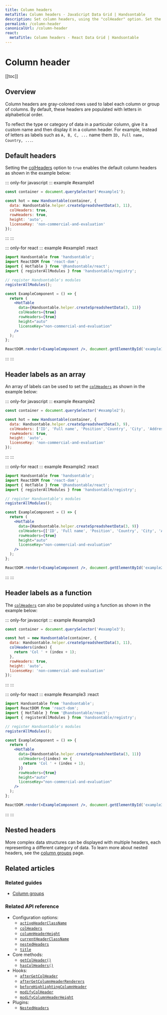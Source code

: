 ```yaml
---
title: Column headers
metaTitle: Column headers - JavaScript Data Grid | Handsontable
description: Set column headers, using the "colHeader" option. Set the default header names (A, B, C), or declare custom names using an array or a function.
permalink: /column-header
canonicalUrl: /column-header
react:
  metaTitle: Column headers - React Data Grid | Handsontable
---
```


# Column header

[[toc]]

## Overview

Column headers are gray-colored rows used to label each column or group of columns. By default, these headers are populated with letters in alphabetical order.

To reflect the type or category of data in a particular column, give it a custom name and then display it in a column header. For example, instead of letters as labels such as `A, B, C, ...` name them `ID, Full name, Country, ...`.

## Default headers

Setting the [colHeaders](@/api/options.md#colheaders) option to `true` enables the default column headers as shown in the example below:

::: only-for javascript
::: example #example1
```js
const container = document.querySelector('#example1');

const hot = new Handsontable(container, {
  data: Handsontable.helper.createSpreadsheetData(3, 11),
  colHeaders: true,
  rowHeaders: true,
  height: 'auto',
  licenseKey: 'non-commercial-and-evaluation'
});
```
:::
:::

::: only-for react
::: example #example1 :react
```jsx
import Handsontable from 'handsontable';
import ReactDOM from 'react-dom';
import { HotTable } from '@handsontable/react';
import { registerAllModules } from 'handsontable/registry';

// register Handsontable's modules
registerAllModules();

const ExampleComponent = () => {
  return (
    <HotTable 
      data={Handsontable.helper.createSpreadsheetData(3, 11)}
      colHeaders={true}
      rowHeaders={true}
      height="auto"
      licenseKey="non-commercial-and-evaluation"
    />
  );
};

ReactDOM.render(<ExampleComponent />, document.getElementById('example1'));
```
:::
:::


## Header labels as an array
An array of labels can be used to set the [`colHeaders`](@/api/options.md#colheaders) as shown in the example below:

::: only-for javascript
::: example #example2
```js
const container = document.querySelector('#example2');

const hot = new Handsontable(container, {
  data: Handsontable.helper.createSpreadsheetData(3, 9),
  colHeaders: ['ID', 'Full name', 'Position','Country', 'City', 'Address', 'Zip code', 'Mobile', 'E-mail'],
  rowHeaders: true,
  height: 'auto',
  licenseKey: 'non-commercial-and-evaluation'
});
```
:::
:::

::: only-for react
::: example #example2 :react
```jsx
import Handsontable from 'handsontable';
import ReactDOM from 'react-dom';
import { HotTable } from '@handsontable/react';
import { registerAllModules } from 'handsontable/registry';

// register Handsontable's modules
registerAllModules();

const ExampleComponent = () => {
  return (
    <HotTable
      data={Handsontable.helper.createSpreadsheetData(3, 9)}
      colHeaders={['ID', 'Full name', 'Position', 'Country', 'City', 'Address', 'Zip code', 'Mobile', 'E-mail']}
      rowHeaders={true}
      height="auto"
      licenseKey="non-commercial-and-evaluation"
    />
  );
};

ReactDOM.render(<ExampleComponent />, document.getElementById('example2'));
```
:::
:::


## Header labels as a function
The [`colHeaders`](@/api/options.md#colheaders) can also be populated using a function as shown in the example below:

::: only-for javascript
::: example #example3
```js
const container = document.querySelector('#example3');

const hot = new Handsontable(container, {
  data: Handsontable.helper.createSpreadsheetData(3, 11),
  colHeaders(index) {
    return 'Col ' + (index + 1);
  },
  rowHeaders: true,
  height: 'auto',
  licenseKey: 'non-commercial-and-evaluation'
});
```
:::
:::

::: only-for react
::: example #example3 :react
```jsx
import Handsontable from 'handsontable';
import ReactDOM from 'react-dom';
import { HotTable } from '@handsontable/react';
import { registerAllModules } from 'handsontable/registry';

// register Handsontable's modules
registerAllModules();

const ExampleComponent = () => {
  return (
    <HotTable
      data={Handsontable.helper.createSpreadsheetData(3, 11)}
      colHeaders={(index) => {
        return 'Col ' + (index + 1);
      }}
      rowHeaders={true}
      height="auto"
      licenseKey="non-commercial-and-evaluation"
    />
  );
};

ReactDOM.render(<ExampleComponent />, document.getElementById('example3'));
```
:::
:::


## Nested headers

More complex data structures can be displayed with multiple headers, each representing a different category of data. To learn more about nested headers, see the [column groups](@/guides/columns/column-groups.md) page.

## Related articles

### Related guides

- [Column groups](@/guides/columns/column-groups.md)

### Related API reference

- Configuration options:
  - [`activeHeaderClassName`](@/api/options.md#activeheaderclassname)
  - [`colHeaders`](@/api/options.md#colheaders)
  - [`columnHeaderHeight`](@/api/options.md#columnheaderheight)
  - [`currentHeaderClassName`](@/api/options.md#currentheaderclassname)
  - [`nestedHeaders`](@/api/options.md#nestedheaders)
  - [`title`](@/api/options.md#title)
- Core methods:
  - [`getColHeader()`](@/api/core.md#getcolheader)
  - [`hasColHeaders()`](@/api/core.md#hascolheaders)
- Hooks:
  - [`afterGetColHeader`](@/api/hooks.md#aftergetcolheader)
  - [`afterGetColumnHeaderRenderers`](@/api/hooks.md#aftergetcolumnheaderrenderers)
  - [`beforeHighlightingColumnHeader`](@/api/hooks.md#beforehighlightingcolumnheader)
  - [`modifyColHeader`](@/api/hooks.md#modifycolheader)
  - [`modifyColumnHeaderHeight`](@/api/hooks.md#modifycolumnheaderheight)
- Plugins:
  - [`NestedHeaders`](@/api/nestedHeaders.md)
